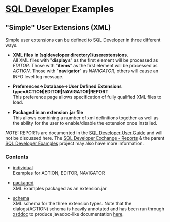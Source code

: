 # [SQL Developer](http://www.oracle.com/technetwork/developer-tools/sql-developer/) Examples
## "Simple" User Extensions (XML)
Simple user extensions can be defined to SQL Developer in three different ways.

* **XML files in [sqldeveloper directory]/userextensions**.  
All XML files with "**displays**" as the first element will be processed as *EDITOR*. Those with "**items**" as the first element will be processed as *ACTION*. Those with "**navigator**" as *NAVIGATOR*, others will cause an INFO level log message.

* **Preferences->Database->User Defined Extensions type=ACTION|EDITOR|NAVIGATOR|REPORT**  
This preference page allows specification of fully qualified XML files to load.

* **Packaged in an extension.jar file**  
This allows combining a number of xml definitions together as well as the ability for the user to enable/disable the extension once installed.

*NOTE:* REPORTs are documented in the [SQL Developer User Guide](http://docs.oracle.com/database/sql-developer-4.2/RPTUG/sql-developer-concepts-usage.htm#GUID-2EDED257-9AA5-47F0-A91A-78EEA3556E2C) and will not be discussed here. The [SQL Developer Exchange - Reports](https://apex.oracle.com/pls/apex/f?p=43135:22::::::) & the parent [SQL Developer Examples](../README.md) project may also have more information.

### Contents
 
* [individual](individual)  
Examples for ACTION, EDITOR, NAVIGATOR
  
* [packaged](packaged)  
XML Examples packaged as an extension.jar  

  
* [schema](schema)  
XML schema for the three extension types. Note that the dialogs(ACTION) schema is heavily annotated and has been run through [xsddoc](http://xframe.sourceforge.net/xsddoc/index.html) to produce javadoc-like documentation [here](http://xmlns.oracle.com/sqldeveloper/3_1/dialogs).     